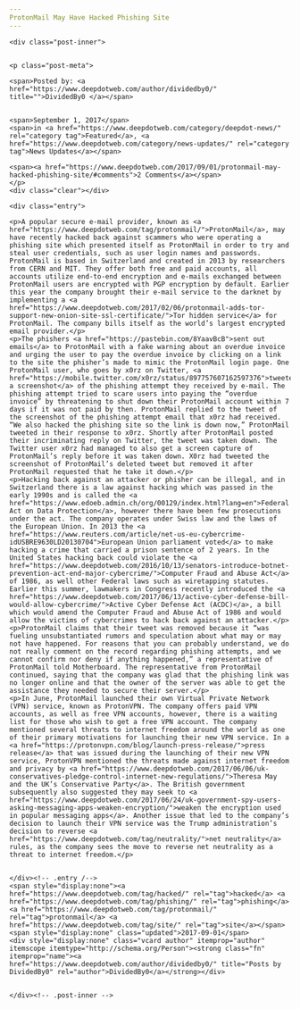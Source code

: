 ```yaml
---
ProtonMail May Have Hacked Phishing Site
---
```

<article class="post-listing post-22290 post type-post status-publish format-standard has-post-thumbnail hentry category-deepdot-news category-news-updates tag-hacked tag-phishing tag-protonmail tag-site">
    
    <div class="post-inner">
    
    
    <p class="post-meta">
    
    <span>Posted by: <a href="https://www.deepdotweb.com/author/dividedby0/" title="">DividedBy0 </a></span>
    
    
    <span>September 1, 2017</span>
    <span>in <a href="https://www.deepdotweb.com/category/deepdot-news/" rel="category tag">Featured</a>, <a href="https://www.deepdotweb.com/category/news-updates/" rel="category tag">News Updates</a></span>
    
    <span><a href="https://www.deepdotweb.com/2017/09/01/protonmail-may-hacked-phishing-site/#comments">2 Comments</a></span>
    </p>
    <div class="clear"></div>
    
    <div class="entry">
    
    <p>A popular secure e-mail provider, known as <a href="https://www.deepdotweb.com/tag/protonmail/">ProtonMail</a>, may have recently hacked back against scammers who were operating a phishing site which presented itself as ProtonMail in order to try and steal user credentials, such as user login names and passwords. ProtonMail is based in Switzerland and created in 2013 by researchers from CERN and MIT. They offer both free and paid accounts, all accounts utilize end-to-end encryption and e-mails exchanged between ProtonMail users are encrypted with PGP encryption by default. Earlier this year the company brought their e-mail service to the darknet by implementing a <a href="https://www.deepdotweb.com/2017/02/06/protonmail-adds-tor-support-new-onion-site-ssl-certificate/">Tor hidden service</a> for ProtonMail. The company bills itself as the world’s largest encrypted email provider.</p>
    <p>The phishers <a href="https://pastebin.com/8YaavBcB">sent out emails</a> to ProtonMail with a fake warning about an overdue invoice and urging the user to pay the overdue invoice by clicking on a link to the site the phisher’s made to mimic the ProtonMail login page. One ProtonMail user, who goes by x0rz on Twitter, <a href="https://mobile.twitter.com/x0rz/status/897757607162597376">tweeted a screenshot</a> of the phishing attempt they received by e-mail. The phishing attempt tried to scare users into paying the “overdue invoice” by threatening to shut down their ProtonMail account within 7 days if it was not paid by then. ProtonMail replied to the tweet of the screenshot of the phishing attempt email that x0rz had received. “We also hacked the phishing site so the link is down now,” ProtonMail tweeted in their response to x0rz. Shortly after ProtonMail posted their incriminating reply on Twitter, the tweet was taken down. The Twitter user x0rz had managed to also get a screen capture of ProtonMail’s reply before it was taken down. X0rz had tweeted the screenshot of ProtonMail’s deleted tweet but removed it after ProtonMail requested that he take it down.</p>
    <p>Hacking back against an attacker or phisher can be illegal, and in Switzerland there is a law against hacking which was passed in the early 1990s and is called the <a href="https://www.edoeb.admin.ch/org/00129/index.html?lang=en">Federal Act on Data Protection</a>, however there have been few prosecutions under the act. The company operates under Swiss law and the laws of the European Union. In 2013 the <a href="https://www.reuters.com/article/net-us-eu-cybercrime-idUSBRE9630LD20130704">European Union parliament voted</a> to make hacking a crime that carried a prison sentence of 2 years. In the United States hacking back could violate the <a href="https://www.deepdotweb.com/2016/10/13/senators-introduce-botnet-prevention-act-end-major-cybercrime/">Computer Fraud and Abuse Act</a> of 1986, as well other Federal laws such as wiretapping statutes. Earlier this summer, lawmakers in Congress recently introduced the <a href="https://www.deepdotweb.com/2017/06/13/active-cyber-defense-bill-would-allow-cybercrime/">Active Cyber Defense Act (ACDC)</a>, a bill which would amend the Computer Fraud and Abuse Act of 1986 and would allow the victims of cybercrimes to hack back against an attacker.</p>
    <p>ProtonMail claims that their tweet was removed because it “was fueling unsubstantiated rumors and speculation about what may or may not have happened. For reasons that you can probably understand, we do not really comment on the record regarding phishing attempts, and we cannot confirm nor deny if anything happened,” a representative of ProtonMail told Motherboard. The representative from ProtonMail continued, saying that the company was glad that the phishing link was no longer online and that the owner of the server was able to get the assistance they needed to secure their server.</p>
    <p>In June, ProtonMail launched their own Virtual Private Network (VPN) service, known as ProtonVPN. The company offers paid VPN accounts, as well as free VPN accounts, however, there is a waiting list for those who wish to get a free VPN account. The company mentioned several threats to internet freedom around the world as one of their primary motivations for launching their new VPN service. In a <a href="https://protonvpn.com/blog/launch-press-release/">press release</a> that was issued during the launching of their new VPN service, ProtonVPN mentioned the threats made against internet freedom and privacy by <a href="https://www.deepdotweb.com/2017/06/06/uk-conservatives-pledge-control-internet-new-regulations/">Theresa May and the UK’s Conservative Party</a>. The British government subsequently also suggested they may seek to <a href="https://www.deepdotweb.com/2017/06/24/uk-government-spy-users-asking-messaging-apps-weaken-encryption/">weaken the encryption used in popular messaging apps</a>. Another issue that led to the company’s decision to launch their VPN service was the Trump administration’s decision to reverse <a href="https://www.deepdotweb.com/tag/neutrality/">net neutrality</a> rules, as the company sees the move to reverse net neutrality as a threat to internet freedom.</p>
    
    
    </div><!-- .entry /-->
    <span style="display:none"><a href="https://www.deepdotweb.com/tag/hacked/" rel="tag">hacked</a> <a href="https://www.deepdotweb.com/tag/phishing/" rel="tag">phishing</a> <a href="https://www.deepdotweb.com/tag/protonmail/" rel="tag">protonmail</a> <a href="https://www.deepdotweb.com/tag/site/" rel="tag">site</a></span>				<span style="display:none" class="updated">2017-09-01</span>
    <div style="display:none" class="vcard author" itemprop="author" itemscope itemtype="http://schema.org/Person"><strong class="fn" itemprop="name"><a href="https://www.deepdotweb.com/author/dividedby0/" title="Posts by DividedBy0" rel="author">DividedBy0</a></strong></div>
    
    
    </div><!-- .post-inner -->
</article><!-- .post-listing -->

